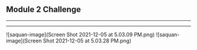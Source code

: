 
## Module 2 Challenge
---

---
![saquan-image](Screen Shot 2021-12-05 at 5.03.09 PM.png)
![saquan-image](Screen Shot 2021-12-05 at 5.03.28 PM.png)

